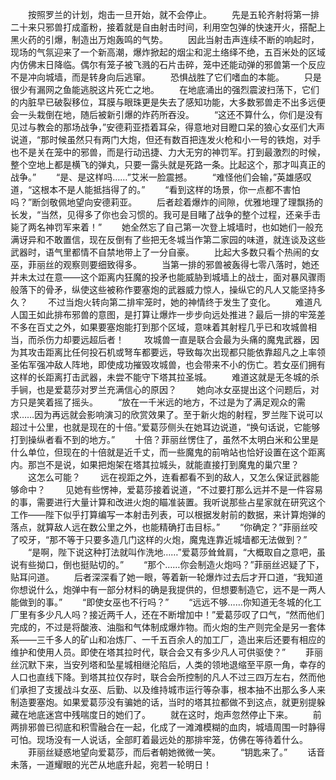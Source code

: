 　　按照罗兰的计划，炮击一旦开始，就不会停止。
　　先是五轮齐射将第一排二十来只邪兽打成齑粉，接着就是自由射击时间，利用空包弹的快速开火，搭配上黑火药的引爆，制造出万炮轰鸣的气势。
　　因此当射击声连续不断的响起时，现场的气氛迎来了一个新高潮，爆炸掀起的烟尘和泥土络绎不绝，五百米处的区域内仿佛末日降临。偶尔有笼子被飞溅的石片击碎，笼中还能动弹的邪兽第一个反应不是冲向城墙，而是转身向后逃窜。
　　恐惧战胜了它们嗜血的本能。
　　只是很少有漏网之鱼能逃脱这片死亡之地。
　　在地底涌出的强烈震波扫荡下，它们的内脏早已破裂移位，耳膜与眼珠更是失去了感知功能，大多数邪兽走不出多远便会一头栽倒在地，随后被新引爆的炸药所吞没。
　　“这还不算什么，你们是没有见过与教会的那场战争，”安德莉亚捂着耳朵，得意地对目瞪口呆的狼心女巫们大声说道，“那时候虽然只有两门大炮，但还有数百把连发火枪和小一号的铁炮，对手也不是关在笼中的邪兽，而是行动迅捷、力大无穷的神罚军。打到最激烈的时候，整个空地上都是横飞的弹丸，只要一露头就是死路一条。比起这个，那才叫真正的战争。”
　　“是、是这样吗……”艾米一脸震撼。
　　“难怪他们会输，”英雄感叹道，“这根本不是人能抵挡得了的。”
　　“看到这样的场景，你一点都不害怕吗？”断剑敬佩地望向安德莉亚。
　　后者趁着爆炸的间隙，优雅地理了理飘扬的长发，“当然，见得多了你也会习惯的。我可是目睹了战争的整个过程，还亲手击毙了两名神罚军来着！”
　　她全然忘了自己第一次登上城墙时，也如她们一般充满讶异和不敢置信，现在反倒有了些把无冬城当作第二家园的味道，就连谈及这些武器时，语气里都情不自禁地带上了一分自豪。
　　比起大多数只看个热闹的女巫，菲丽丝的观察则要细致得多。
　　当第一排的邪兽被轰得七零八落时，她还并未太过在意——这个距离内狂魔的投矛也能威胁到城墙上的战士，面对暴风骤雨般落下的骨矛，纵使这些被称作要塞炮的武器威力惊人，操纵它的凡人又能坚持多久？
　　不过当炮火转向第二排牢笼时，她的神情终于发生了变化。
　　难道凡人国王如此排布邪兽的意图，是打算让爆炸一步步向远处推进？最后一排的牢笼差不多在百丈之外，如果要塞炮能打到那个区域，意味着其射程几乎已和攻城兽相当，而杀伤力却要远超后者！
　　攻城兽一直是联合会最为头痛的魔鬼武器，因为其攻击距离比任何投石机或弩车都要远，导致每次出现都只能依靠超凡之上率领圣佑军强冲敌人阵地，即使成功摧毁攻城兽，也会带来不小的伤亡。若女巫们拥有这样的长距离打击武器，未尝不能守下塔其拉圣城。
　　难道这就是无冬城的杀手锏，也是爱葛莎对罗兰充满信心的原因？
　　她向冰女巫提出这个问题后，对方只是笑着摇了摇头。
　　“放在一千米远的地方，不过是为了满足观众的需求……因为再远就会影响演习的欣赏效果了。至于新火炮的射程，罗兰陛下说可以超过十公里，也就是现在的十倍。”爱葛莎侧头在她耳边说道，“换句话说，它能够打到操纵者看不到的地方。”
　　十倍？菲丽丝愣住了，虽然不太明白米和公里是什么单位，但现在的十倍就是近千丈，而一些魔鬼的前哨站也恰好设置在这个距离内。那岂不是说，如果把炮架在塔其拉城头，就能直接打到魔鬼的巢穴里？
　　这怎么可能？
　　远在视距之外，连看都看不到的敌人，又怎么保证武器能够命中？
　　见她有些愣神，爱葛莎接着说道，“不过要打那么远并不是一件容易的事，需要进行大量计算和改进火炮的瞄准装置。我听说那些占星家就在研究这个工作——陛下似乎打算编写一本射击列表，可以根据发射前的数据，来计算炮弹的落点，就算敌人远在数公里之外，也能精确打击目标。”
　　“你确定？”菲丽丝咬了咬牙，“那不等于只要多造几门这样的火炮，魔鬼连靠近城墙都无法做到？”
　　“是啊，陛下说这种打法就叫作洗地……”爱葛莎耸耸肩，“大概取自之意吧，虽说有些拗口，倒也挺贴切的。”
　　“那个……你会制造火炮吗？”菲丽丝迟疑了下，贴耳问道。
　　后者深深看了她一眼，等着新一轮爆炸过去后才开口道，“我知道你想说什么，炮弹中有一部分材料的确是我提供的，但想要制造它，远不是一两人能做到的事。”
　　“即使女巫也不行吗？”
　　“远远不够……你知道无冬城的化工厂里有多少凡人吗？接近两千人，还在不断增加中！”爱葛莎叹了口气，“然而他们完成的，不过是将酸液、油脂和气体制成爆炸物。而火炮的生产则完全是另一套体系——三千多人的矿山和冶炼厂、一千五百余人的加工厂，造出来后还要有相应的维护和使用人员。即使在塔其拉时代，联合会又有多少凡人可供驱使？”
　　菲丽丝沉默下来，当安列塔和坠星城相继沦陷后，人类的领地退缩至平原一角，幸存的人口也直线下降。到塔其拉仅存时，联合会所控制的凡人不过三四万左右，然而他们承担了支援战斗女巫、后勤、以及维持城市运行等杂事，根本抽不出那么多人来制造要塞炮。如果爱葛莎没有骗她的话，当时的塔其拉都做不到这点，就更别提躲藏在地底迷宫中残喘度日的她们了。
　　就在这时，炮声忽然停止下来。
　　前两排邪兽已彻底和积雪融合在一起，化成了一滩滩模糊的血肉，城墙周围一时静得可怕。现场没有一人说话，全部盯着最远处的那排牢笼，仿佛在等待着什么。
　　菲丽丝疑惑地望向爱葛莎，而后者朝她微微一笑。
　　“钥匙来了。”
　　话音未落，一道耀眼的光芒从地底升起，宛若一轮明日！